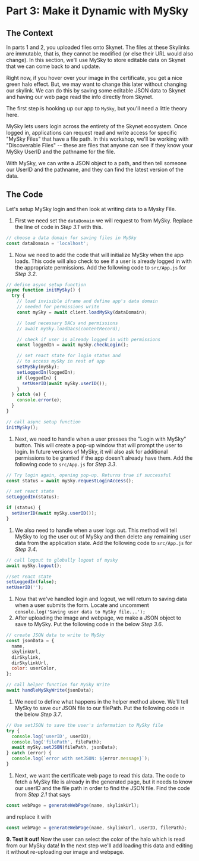# Part 3: Make it Dynamic with MySky

## The Context

In parts 1 and 2, you uploaded files onto Skynet. The files at these Skylinks are immutable, that is, they cannot be modified \(or else their URL would also change\). In this section, we'll use MySky to store editable data on Skynet that we can come back to and update.

Right now, if you hover over your image in the certificate, you get a nice green halo effect. But, we may want to change this later without changing our skylink. We can do this by saving some editable JSON data to Skynet and having our web page read the info directly from Skynet.

The first step is hooking up our app to `MySky`, but you'll need a little theory here.

MySky lets users login across the entirety of the Skynet ecosystem. Once logged in, applications can request read and write access for specific "MySky Files" that have a file path. In this workshop, we'll be working with "Discoverable Files" -- these are files that anyone can see if they know your MySky UserID and the pathname for the file.

With MySky, we can write a JSON object to a path, and then tell someone our UserID and the pathname, and they can find the latest version of the data.

## The Code

Let's setup MySky login and then look at writing data to a Mysky File.

1. First we need set the `dataDomain` we will request to from MySky. Replace the line of code in _Step 3.1_ with this.

```javascript
// choose a data domain for saving files in MySky
const dataDomain = 'localhost';
```

1. Now we need to add the code that will initialize MySky when the app loads. This code will also check to see if a user is already logged in with the appropriate permissions. Add the following code to `src/App.js` for _Step 3.2_.

```javascript
// define async setup function
async function initMySky() {
  try {
    // load invisible iframe and define app's data domain
    // needed for permissions write
    const mySky = await client.loadMySky(dataDomain);

    // load necessary DACs and permissions
    // await mySky.loadDacs(contentRecord);

    // check if user is already logged in with permissions
    const loggedIn = await mySky.checkLogin();

    // set react state for login status and
    // to access mySky in rest of app
    setMySky(mySky);
    setLoggedIn(loggedIn);
    if (loggedIn) {
      setUserID(await mySky.userID());
    }
  } catch (e) {
    console.error(e);
  }
}

// call async setup function
initMySky();
```

1. Next, we need to handle when a user presses the "Login with MySky" button. This will create a pop-up window that will prompt the user to login. In future versions of MySky, it will also ask for additional permissions to be granted if the app doesn't already have them. Add the following code to `src/App.js` for _Step 3.3_.

```javascript
// Try login again, opening pop-up. Returns true if successful
const status = await mySky.requestLoginAccess();

// set react state
setLoggedIn(status);

if (status) {
  setUserID(await mySky.userID());
}
```

1. We also need to handle when a user logs out. This method will tell MySky to log the user out of MySky and then delete any remaining user data from the application state. Add the following code to `src/App.js` for _Step 3.4_.

```javascript
// call logout to globally logout of mysky
await mySky.logout();

//set react state
setLoggedIn(false);
setUserID('');
```

1. Now that we've handled login and logout, we will return to saving data when a user submits the form. Locate and uncomment `console.log('Saving user data to MySky file...');`
2. After uploading the image and webpage, we make a JSON object to save to MySky. Put the following code in the below _Step 3.6_.

```javascript
// create JSON data to write to MySky
const jsonData = {
  name,
  skylinkUrl,
  dirSkylink,
  dirSkylinkUrl,
  color: userColor,
};

// call helper function for MySky Write
await handleMySkyWrite(jsonData);
```

1. We need to define what happens in the helper method above. We'll tell MySky to save our JSON file to our filePath. Put the following code in the below _Step 3.7_.

```javascript
// Use setJSON to save the user's information to MySky file
try {
  console.log('userID', userID);
  console.log('filePath', filePath);
  await mySky.setJSON(filePath, jsonData);
} catch (error) {
  console.log(`error with setJSON: ${error.message}`);
}
```

1. Next, we want the certificate web page to read this data. The code to fetch a MySky file is already in the generated page, but it needs to know our userID and the file path in order to find the JSON file. Find the code from _Step 2.1_ that says

```javascript
const webPage = generateWebPage(name, skylinkUrl);
```

and replace it with

```javascript
const webPage = generateWebPage(name, skylinkUrl, userID, filePath);
```

**9. Test it out!** Now the user can select the color of the halo which is read from our MySky data! In the next step we'll add loading this data and editing it without re-uploading our image and webpage.

